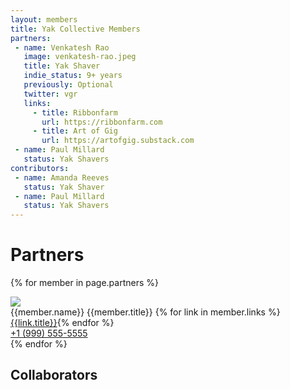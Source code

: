 ```yaml
---
layout: members
title: Yak Collective Members
partners:
 - name: Venkatesh Rao
   image: venkatesh-rao.jpeg
   title: Yak Shaver
   indie_status: 9+ years
   previously: Optional
   twitter: vgr
   links:
     - title: Ribbonfarm
       url: https://ribbonfarm.com
     - title: Art of Gig
       url: https://artofgig.substack.com
 - name: Paul Millard
   status: Yak Shavers
contributors:
 - name: Amanda Reeves
   status: Yak Shaver
 - name: Paul Millard
   status: Yak Shavers   
---
```


<div class="container mw7 cf pv5 f4-l center w-90 lh-copy">

<h1>Partners</h1>

{% for member in page.partners %}

<div class="fl w-50-l ba b--black-10 pa2">

  <div class="flex items-center lh-copy pa3 ph0-l bb b--black-10">
      <img class="w2 h2 w3-ns h3-ns br-100" src="/images/{{member.image}}" />
      <div class="pl3 flex-auto">
        <span class="f6 db black-70">{{member.name}}</span>
        <span class="f6 db black-70">{{member.title}}</span>
        <span class="f6 db black-70">{% for link in member.links %}<a href="{{link.url}}">{{link.title}}</a>{% endfor %}</span>
      </div>
      <div>
        <a href="tel:" class="f6 link blue hover-dark-gray">+1 (999) 555-5555</a>
      </div>
  </div>

</div>
{% endfor %}

<h2 class="cf">Collaborators</h2>



  </div>